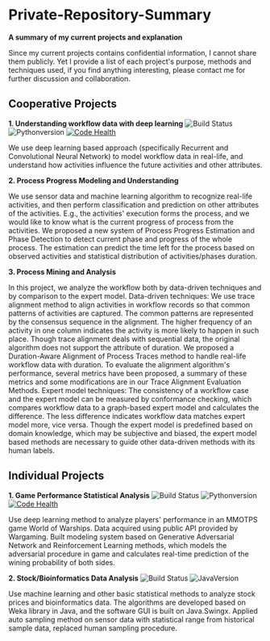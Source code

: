 # Private-Repository-Summary
**A summary of my current projects and explanation**

Since my current projects contains confidential information, I cannot share them publicly. Yet I provide a list of each project's purpose, methods and techniques used, if you find anything interesting, please contact me for further discussion and collaboration.

## **Cooperative Projects**

**1. Understanding workflow data with deep learning**
![Build Status](https://travis-ci.com/WilliamOnVoyage/ActivityPrediction_TF.svg?token=mAvX7VnJxpyB9MUv3mSv&branch=master) ![Pythonversion](https://img.shields.io/badge/python-3.5-blue.svg)  [![Code Health](https://landscape.io/github/WilliamOnVoyage/ActivityPrediction_TF/master/landscape.svg?style=flat&badge_auth_token=d93c6fcebdf2479295bb05dc33fe44c3)](https://landscape.io/github/WilliamOnVoyage/ActivityPrediction_TF/master)

We use deep learning based approach (specifically Recurrent and Convolutional Neural Network) to model workflow data in real-life, and understand how activities influence the future activities and other attributes.

**2. Process Progress Modeling and Understanding**

We use sensor data and machine learning algorithm to recognize real-life activities, and then perform classification and prediction on other attributes of the activities. E.g., the activities' execution forms the process, and we would like to know what is the current progress of process from the activities. We proposed a new system of Process Progress Estimation and Phase Detection to detect current phase and progress of the whole process. The estimation can predict the time left for the process based on observed activities and statistical distribution of activities/phases duration.

**3. Process Mining and Analysis**

In this project, we analyze the workflow both by data-driven techniques and by comparison to the expert model. 
Data-driven techniques: We use trace alignment method to align activities in workflow records so that common patterns of activities are captured. The common patterns are represented by the consensus sequence in the alignment. The higher frequency of an activity in one column indicates the activity is more likely to happen in such place. Though trace alignment deals with sequential data, the original algorithm does not support the attribute of duration. We proposed a Duration-Aware Alignment of Process Traces method to handle real-life workflow data with duration. To evaluate the alignment algorithm's performance, several metrics have been proposed, a summary of these metrics and some modifications are in our Trace Alignment Evaluation Methods.
Expert model techniques: The consistency of a workflow case and the expert model can be measured by conformance checking, which compares workflow data to a graph-based expert model and calculates the difference. The less difference indicates workflow data matches expert model more, vice versa. Though the expert model is predefined based on domain knowledge, which may be subjective and biased, the expert model based methods are necessary to guide other data-driven methods with its human labels.

## **Individual Projects**

**1. Game Performance Statistical Analysis**
![Build Status](https://travis-ci.com/WilliamOnVoyage/WOWS_stats.svg?token=mAvX7VnJxpyB9MUv3mSv&branch=master) ![Pythonversion](https://img.shields.io/badge/python-3.5-blue.svg) [![Code Health](https://landscape.io/github/WilliamOnVoyage/WOWS_stats/master/landscape.svg?style=flat&badge_auth_token=d93c6fcebdf2479295bb05dc33fe44c3)](https://landscape.io/github/WilliamOnVoyage/WOWS_stats/master)

Use deep learning method to analyze players' performance in an MMOTPS game World of Warships. Data acquired using public API provided by Wargaming.
Built modeling system based on Generative Adversarial Network and Reinforcement Learning methods, which models the adversarial procedure in game and calculates real-time prediction of the wining probability of both sides.

**2. Stock/Bioinformatics Data Analysis**
![Build Status](https://travis-ci.com/WilliamOnVoyage/XDBIO_Master.svg?token=mAvX7VnJxpyB9MUv3mSv&branch=master) ![JavaVersion](https://img.shields.io/badge/java-1.8-blue.svg)

Use machine learning and other basic statistical methods to analyze stock prices and bioinformatics data. The algorithms are developed based on Weka library in Java, and the software GUI is built on Java.Swingx.
Applied auto sampling method on sensor data with statistical range from historical sample data, replaced human sampling procedure.
